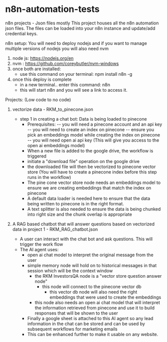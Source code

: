 # n8n-automation-tests
n8n projects - Json files mostly
This project houses all the n8n automation json files. The files can be loaded into your n8n instance and update/add credential keys.

n8n setup:
You will need to deploy nodejs and if you want to manage multiple versions of nodejs you will also need nvm 
1. node js: https://nodejs.org/en
2. nvm : https://github.com/coreybutler/nvm-windows
3. once both are installed:
    - use this command on your terminal: npm install n8n -g
4. once this deploy is complete
    - in a new terminal.. enter this command: n8n
    - this will start n8n and you will see a link to access it.


Projects: (Low code to no code)
1. vectorize data - RKM_to_pinecone.json
    - step 1 in creating a chat bot: Data is being loaded to pinecone
      - Prerequisites:
        -- you will need a pinecone account and an api key
        -- you will need to create an index on pinecone
        -- ensure you pick an embeddings model while creating the index on pinecone
        -- you will need open ai api key (This will give you access to the open ai embeddings model)
      - When a new file is added to the google drive, the workflow is triggered
      - initiate a "download file" operation on the google drive
      - the downloaded file will then be vectorized to pinecone vector store (You will have to create a pinecone index before this step runs in the workflow)
      - The pine cone vector store node needs an embeddings model to ensure we are creating embeddings that match the index on pinecone
      - A default data loader is needed here to ensure that the data being written to pinecone is in the right format.
      - A text splitter is also needed to ensure the data is being chunked into right size and the chunk overlap is appropriate
     
2. A RAG based chatbot that will answer questions based on vectorized data in project 1 - RKM_RAG_chatbot.json
   - A user can interact with the chat bot and ask questions. This will trigger the work flow
   - The AI agent uses:
     - open ai chat model to interpret the original message from the user
     - simple memory node will hold on to historical messages in that session which will be the context window
        - the RKM InvestorsQA node is a "vector store question answer node"
            - this node will connect to the pinecone vector db
              - this vector db node will also need the right embeddings that were used to create the embeddings
         - this node also needs an open ai chat model that will interpret the information retrieved from pinecone and use it to build responses that will be shown to the user
     - Finally a google sheet is attached to this AI agent so any lead information in the chat can be stored and can be used by subsequent workflows for marketing emails
     - This can be enhanced further to make it usable on any website.


        
